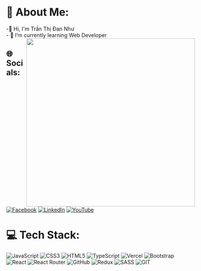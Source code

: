 # 🌟 About Me:
-👋 Hi, I'm Trần Thị Đan Như<br>- 🌱 I’m currently learning Web Developer
<img align="right" width="450" src="https://camo.githubusercontent.com/df1861cf1bebad29b96d6ec8f9aa99d5719d8d230acafcad60ace0e3ded4259a/68747470733a2f2f692e70696e696d672e636f6d2f6f726967696e616c732f31362f36392f65352f31363639653537373631636363363766613565333161303961353437363464302e676966"/>

## 🌐 Socials:
[![Facebook](https://img.shields.io/badge/Facebook-%231877F2.svg?logo=Facebook&logoColor=white)](https://facebook.com/https://www.facebook.com/chatter.nhu.1/) [![LinkedIn](https://img.shields.io/badge/LinkedIn-%230077B5.svg?logo=linkedin&logoColor=white)](https://linkedin.com/in/https://discord.com/channels/@me) [![YouTube](https://img.shields.io/badge/YouTube-%23FF0000.svg?logo=YouTube&logoColor=white)](https://youtube.com/@https://www.youtube.com/channel/UCdcHKl4GXNq53fzmLx6SAwQ) 

# 💻 Tech Stack:
![JavaScript](https://img.shields.io/badge/javascript-%23323330.svg?style=flat-square&logo=javascript&logoColor=%23F7DF1E) ![CSS3](https://img.shields.io/badge/css3-%231572B6.svg?style=flat-square&logo=css3&logoColor=white) ![HTML5](https://img.shields.io/badge/html5-%23E34F26.svg?style=flat-square&logo=html5&logoColor=white) ![TypeScript](https://img.shields.io/badge/typescript-%23007ACC.svg?style=flat-square&logo=typescript&logoColor=white) ![Vercel](https://img.shields.io/badge/vercel-%23000000.svg?style=flat-square&logo=vercel&logoColor=white) ![Bootstrap](https://img.shields.io/badge/bootstrap-%23563D7C.svg?style=flat-square&logo=bootstrap&logoColor=white) ![React](https://img.shields.io/badge/react-%2320232a.svg?style=flat-square&logo=react&logoColor=%2361DAFB) ![React Router](https://img.shields.io/badge/React_Router-CA4245?style=flat-square&logo=react-router&logoColor=white) ![GitHub](https://img.shields.io/badge/GitHub-%23121011.svg?style=flat-square&logo=github&logoColor=white) ![Redux](https://img.shields.io/badge/redux-%23593d88.svg?style=flat-square&logo=redux&logoColor=white) ![SASS](https://img.shields.io/badge/SASS-hotpink.svg?style=flat-square&logo=SASS&logoColor=white)  ![GIT](https://img.shields.io/badge/Git-fc6d26?style=flat-square&logo=git&logoColor=white)




<!-- Proudly created with GPRM ( https://gprm.itsvg.in ) -->
